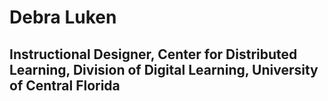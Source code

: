 
# Debra Luken

## Instructional Designer, Center for Distributed Learning, Division of Digital Learning, University of Central Florida  


